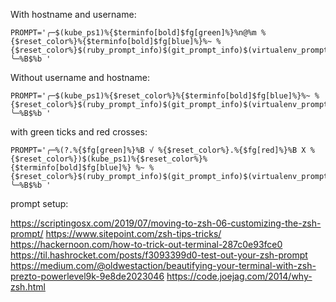 With hostname and username:
```
PROMPT='╭─$(kube_ps1)%{$terminfo[bold]$fg[green]%}%n@%m %{$reset_color%}%{$terminfo[bold]$fg[blue]%}%~ %{$reset_color%}$(ruby_prompt_info)$(git_prompt_info)$(virtualenv_prompt_info)
╰─%B$%b '
```

Without username and hostname:

```
PROMPT='╭─$(kube_ps1)%{$reset_color%}%{$terminfo[bold]$fg[blue]%}%~ %{$reset_color%}$(ruby_prompt_info)$(git_prompt_info)$(virtualenv_prompt_info)
╰─%B$%b '
```

with green ticks and red crosses:

```
PROMPT='╭─%(?.%{$fg[green]%}%B √ %{$reset_color%}.%{$fg[red]%}%B X %{$reset_color%})$(kube_ps1)%{$reset_color%}%{$terminfo[bold]$fg[blue]%} %~ %{$reset_color%}$(ruby_prompt_info)$(git_prompt_info)$(virtualenv_prompt_info)
╰─%B$%b '
```


prompt setup:

https://scriptingosx.com/2019/07/moving-to-zsh-06-customizing-the-zsh-prompt/
https://www.sitepoint.com/zsh-tips-tricks/
https://hackernoon.com/how-to-trick-out-terminal-287c0e93fce0
https://til.hashrocket.com/posts/f3093399d0-test-out-your-zsh-prompt
https://medium.com/@oldwestaction/beautifying-your-terminal-with-zsh-prezto-powerlevel9k-9e8de2023046
https://code.joejag.com/2014/why-zsh.html